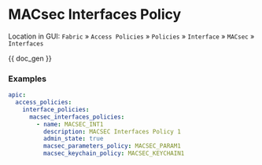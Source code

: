 # MACsec Interfaces Policy

Location in GUI:
`Fabric` » `Access Policies` » `Policies` » `Interface` » `MACsec` » `Interfaces`


{{ doc_gen }}

### Examples

```yaml
apic:
  access_policies:
    interface_policies:
      macsec_interfaces_policies:
        - name: MACSEC_INT1
          description: MACSEC Interfaces Policy 1
          admin_state: true
          macsec_parameters_policy: MACSEC_PARAM1
          macsec_keychain_policy: MACSEC_KEYCHAIN1
```
